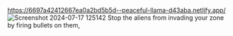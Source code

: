 https://6697a42412667ea0a2bd5b5d--peaceful-llama-d43aba.netlify.app/
![Screenshot 2024-07-17 125142](https://github.com/user-attachments/assets/b260cdf0-60ac-4867-a426-d6e7c818c52a)
Stop the aliens from invading your zone by firing bullets on them,
